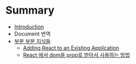 # Summary

* [Introduction](README.md)
* Document 번역
* [부분 부분 지식들](bd80-bd84-bd80-bd84-c9c0-c2dd-b4e4.md)
  * [Adding React to an Existing Application](bd80-bd84-bd80-bd84-c9c0-c2dd-b4e4/a-dding-react-to-an-existing-application.md)
  * [React 에서 dom을 prop로 받아서 사용하는 방법](bd80-bd84-bd80-bd84-c9c0-c2dd-b4e4/react-c5d0-c11c-dom-c744-prop-b85c-bc1b-c544-c11c-c0ac-c6a9-d558-b294-bc29-bc95.md)

